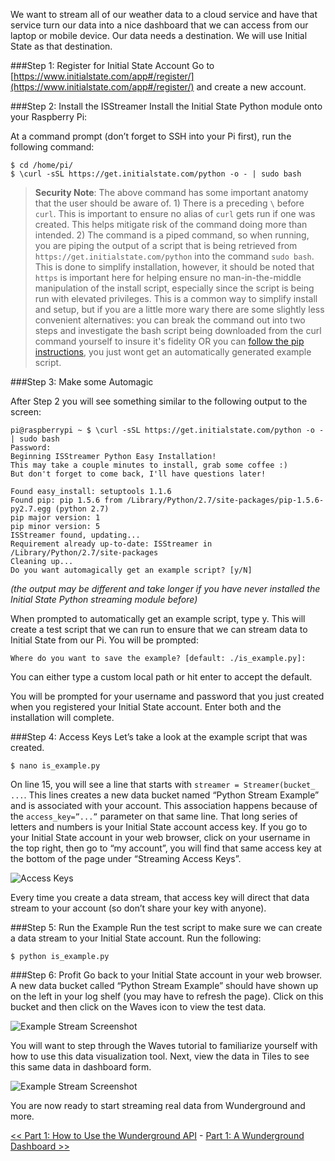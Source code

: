 We want to stream all of our weather data to a cloud service and have that service turn our data into a nice dashboard that we can access from our laptop or mobile device. Our data needs a destination. We will use Initial State as that destination.

###Step 1: Register for Initial State Account
Go to [https://www.initialstate.com/app#/register/](https://www.initialstate.com/app#/register/) and create a new account.

###Step 2: Install the ISStreamer
Install the Initial State Python module onto your Raspberry Pi:

At a command prompt (don’t forget to SSH into your Pi first), run the following command:

```
$ cd /home/pi/
$ \curl -sSL https://get.initialstate.com/python -o - | sudo bash
```

> **Security Note**: The above command has some important anatomy that the user should be aware of. 1) There is a preceding `\` before `curl`. This is important to ensure no alias of `curl` gets run if one was created. This helps mitigate risk of the command doing more than intended. 2) The command is a piped command, so when running, you are piping the output of a script that is being retrieved from `https://get.initialstate.com/python` into the command `sudo bash`. This is done to simplify installation, however, it should be noted that `https` is important here for helping ensure no man-in-the-middle manipulation of the install script, especially since the script is being run with elevated privileges. This is a common way to simplify install and setup, but if you are a little more wary there are some slightly less convenient alternatives: you can break the command out into two steps and investigate the bash script being downloaded from the curl command yourself to insure it's fidelity OR you can [follow the pip instructions](https://github.com/InitialState/python_appender#using-package-management), you just wont get an automatically generated example script.

###Step 3: Make some Automagic

After Step 2 you will see something similar to the following output to the screen:

```
pi@raspberrypi ~ $ \curl -sSL https://get.initialstate.com/python -o - | sudo bash
Password:
Beginning ISStreamer Python Easy Installation!
This may take a couple minutes to install, grab some coffee :)
But don't forget to come back, I'll have questions later!

Found easy_install: setuptools 1.1.6
Found pip: pip 1.5.6 from /Library/Python/2.7/site-packages/pip-1.5.6- py2.7.egg (python 2.7)
pip major version: 1
pip minor version: 5
ISStreamer found, updating...
Requirement already up-to-date: ISStreamer in /Library/Python/2.7/site-packages
Cleaning up...
Do you want automagically get an example script? [y/N]
```

_(the output may be different and take longer if you have never installed the Initial State Python streaming module before)_

When prompted to automatically get an example script, type y. This will create a test script that we can run to ensure that we can stream data to Initial State from our Pi. You will be prompted:

```
Where do you want to save the example? [default: ./is_example.py]: 
```

You can either type a custom local path or hit enter to accept the default.

You will be prompted for your username and password that you just created when you registered your Initial State account. Enter both and the installation will complete.

###Step 4: Access Keys
Let’s take a look at the example script that was created.



```
$ nano is_example.py
```

On line 15, you will see a line that starts with `streamer = Streamer(bucket_ ...`. This lines creates a new data bucket named “Python Stream Example” and is associated with your account. This association happens because of the `access_key=”...”` parameter on that same line. That long series of letters and numbers is your Initial State account access key. If you go to your Initial State account in your web browser, click on your username in the top right, then go to “my account”, you will find that same access key at the bottom of the page under “Streaming Access Keys”.

![Access Keys](https://github.com/InitialState/beerfridge/wiki/img/access-keys.png)

Every time you create a data stream, that access key will direct that data stream to your account (so don’t share your key with anyone).

###Step 5: Run the Example
Run the test script to make sure we can create a data stream to your Initial State account. Run the following:

```
$ python is_example.py
```

###Step 6: Profit
Go back to your Initial State account in your web browser. A new data bucket called “Python Stream Example” should have shown up on the left in your log shelf (you may have to refresh the page). Click on this bucket and then click on the Waves icon to view the test data.

![Example Stream Screenshot](https://github.com/InitialState/beerfridge/wiki/img/example-stream.png)

You will want to step through the Waves tutorial to familiarize yourself with how to use this data visualization tool. Next, view the data in Tiles to see this same data in dashboard form. 

![Example Stream Screenshot](https://github.com/InitialState/beerfridge/wiki/img/example-stream-tiles.png)

You are now ready to start streaming real data from Wunderground and more.

[<< Part 1: How to Use the Wunderground API](Part-1.-How-to-Use-the-Wunderground-API) - [Part 1: A Wunderground Dashboard >>](Part-1.-A-Wunderground-Dashboard)